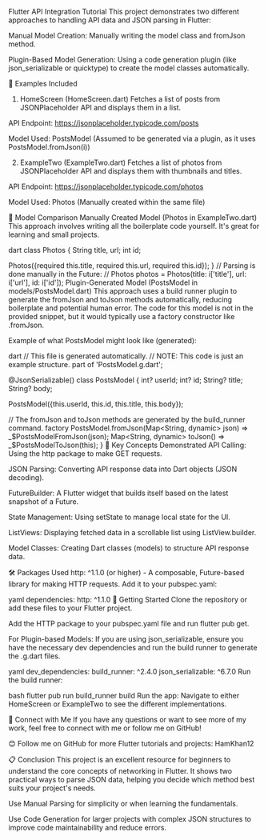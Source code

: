 Flutter API Integration Tutorial
This project demonstrates two different approaches to handling API data and JSON parsing in Flutter:

Manual Model Creation: Manually writing the model class and fromJson method.

Plugin-Based Model Generation: Using a code generation plugin (like json_serializable or quicktype) to create the model classes automatically.

📱 Examples Included
1. HomeScreen (HomeScreen.dart)
Fetches a list of posts from JSONPlaceholder API and displays them in a list.

API Endpoint: https://jsonplaceholder.typicode.com/posts

Model Used: PostsModel (Assumed to be generated via a plugin, as it uses PostsModel.fromJson(i))

2. ExampleTwo (ExampleTwo.dart)
Fetches a list of photos from JSONPlaceholder API and displays them with thumbnails and titles.

API Endpoint: https://jsonplaceholder.typicode.com/photos

Model Used: Photos (Manually created within the same file)

🧱 Model Comparison
Manually Created Model (Photos in ExampleTwo.dart)
This approach involves writing all the boilerplate code yourself. It's great for learning and small projects.

dart
class Photos {
  String title, url;
  int id;

  Photos({required this.title, required this.url, required this.id});
}
// Parsing is done manually in the Future:
// Photos photos = Photos(title: i['title'], url: i['url'], id: i['id']);
Plugin-Generated Model (PostsModel in models/PostsModel.dart)
This approach uses a build runner plugin to generate the fromJson and toJson methods automatically, reducing boilerplate and potential human error. The code for this model is not in the provided snippet, but it would typically use a factory constructor like .fromJson.

Example of what PostsModel might look like (generated):

dart
// This file is generated automatically.
// NOTE: This code is just an example structure.
part of 'PostsModel.g.dart';

@JsonSerializable()
class PostsModel {
  int? userId;
  int? id;
  String? title;
  String? body;

  PostsModel({this.userId, this.id, this.title, this.body});

  // The fromJson and toJson methods are generated by the build_runner command.
  factory PostsModel.fromJson(Map<String, dynamic> json) => _$PostsModelFromJson(json);
  Map<String, dynamic> toJson() => _$PostsModelToJson(this);
}
🚀 Key Concepts Demonstrated
API Calling: Using the http package to make GET requests.

JSON Parsing: Converting API response data into Dart objects (JSON decoding).

FutureBuilder: A Flutter widget that builds itself based on the latest snapshot of a Future.

State Management: Using setState to manage local state for the UI.

ListViews: Displaying fetched data in a scrollable list using ListView.builder.

Model Classes: Creating Dart classes (models) to structure API response data.

🛠️ Packages Used
http: ^1.1.0 (or higher) - A composable, Future-based library for making HTTP requests.
Add it to your pubspec.yaml:

yaml
dependencies:
  http: ^1.1.0
🔧 Getting Started
Clone the repository or add these files to your Flutter project.

Add the HTTP package to your pubspec.yaml file and run flutter pub get.

For Plugin-based Models: If you are using json_serializable, ensure you have the necessary dev dependencies and run the build runner to generate the .g.dart files.

yaml
dev_dependencies:
  build_runner: ^2.4.0
  json_serializable: ^6.7.0
Run the build runner:

bash
flutter pub run build_runner build
Run the app: Navigate to either HomeScreen or ExampleTwo to see the different implementations.

📧 Connect with Me
If you have any questions or want to see more of my work, feel free to connect with me or follow me on GitHub!

😊 Follow me on GitHub for more Flutter tutorials and projects: HamKhan12

📋 Conclusion
This project is an excellent resource for beginners to understand the core concepts of networking in Flutter. It shows two practical ways to parse JSON data, helping you decide which method best suits your project's needs.

Use Manual Parsing for simplicity or when learning the fundamentals.

Use Code Generation for larger projects with complex JSON structures to improve code maintainability and reduce errors.
